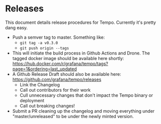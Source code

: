 # Releases

This document details release procedures for Tempo.  Currently it's pretty dang easy.

- Push a semver tag to master.  Something like:
  - `git tag -a v0.3.0`
  - `git push origin --tags`
- This will initiate the build process in Github Actions and Drone.  The tagged docker image should
  be available here shortly: https://hub.docker.com/r/grafana/tempo/tags?page=1&ordering=last_updated
- A Github Release Draft should also be available here:  https://github.com/grafana/tempo/releases
  - Link the Changelog
  - Call out contributors for their work
  - Cull unnecessary changes that don't impact the Tempo binary or deployment
  - Call out breaking changes!
- Submit a PR cleaning up the changelog and moving everything under "master/unreleased" to be under
  the newly minted version.